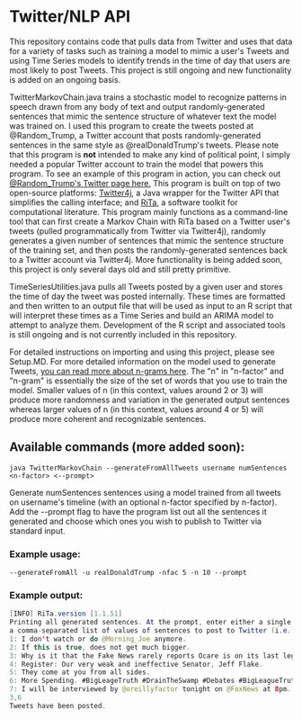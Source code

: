 # Twitter/NLP API

This repository contains code that pulls data from Twitter and uses that data for a variety of tasks such as training a model to mimic a user's Tweets and using Time Series models to identify trends in the time of day that users are most likely to post Tweets. This project is still ongoing and new functionality is added on an ongoing basis.

TwitterMarkovChain.java trains a stochastic model to recognize patterns in speech drawn from any body of text and output randomly-generated sentences that mimic the sentence structure of whatever text the model was trained on. I used this program to create the tweets posted at @Random_Trump, a Twitter account that posts randomly-generated sentences in the same style as @realDonaldTrump's tweets. Please note that this program is <b>not</b> intended to make any kind of political point, I simply needed a popular Twitter account to train the model that powers this program. To see an example of this program in action, you can check out <a href="https://twitter.com/Random_Trump">@Random_Trump's Twitter page here.</a> This program is built on top of two open-source platforms: <a href="http://twitter4j.org/en/index.html">Twitter4j</a>, a Java wrapper for the Twitter API that simplifies the calling interface; and <a href="https://rednoise.org/rita/">RiTa</a>, a software toolkit for computational literature. This program mainly functions as a command-line tool that can first create a Markov Chain with RiTa based on a Twitter user's tweets (pulled programmatically from Twitter via Twitter4j), randomly generates a given number of sentences that mimic the sentence structure of the training set, and then posts the randomly-generated sentences back to a Twitter account via Twitter4j. More functionality is being added soon, this project is only several days old and still pretty primitive.

TimeSeriesUtilities.java pulls all Tweets posted by a given user and stores the time of day the tweet was posted internally. These times are formatted and then written to an output file that will be used as input to an R script that will interpret these times as a Time Series and build an ARIMA model to attempt to analyze them. Development of the R script and associated tools is still ongoing and is not currently included in this repository.

For detailed instructions on importing and using this project, please see Setup.MD. For more detailed information on the model used to generate Tweets, <a href="http://text-analytics101.rxnlp.com/2014/11/what-are-n-grams.html">you can read more about n-grams here</a>. The "n" in "n-factor" and "n-gram" is essentially the size of the set of words that you use to train the model. Smaller values of n (in this context, values around 2 or 3) will produce more randomness and variation in the generated output sentences whereas larger values of n (in this context, values around 4 or 5) will produce more coherent and recognizable sentences. 

## Available commands (more added soon):

`java TwitterMarkovChain --generateFromAllTweets username numSentences <n-factor> <--prompt>`

Generate numSentences sentences using a model trained from  all tweets on username's timeline (with an optional n-factor specified by n-factor). Add the --prompt flag to have the program list out all the sentences it generated and choose which ones you wish to publish to Twitter via standard input.

### Example usage:

`--generateFromAll -u realDonaldTrump -nfac 5 -n 10 --prompt`

### Example output:
```Java
[INFO] RiTa.version [1.1.51]
Printing all generated sentences. At the prompt, enter either a single value OR
a comma-separated list of values of sentences to post to Twitter (i.e. '1' or '2,3,6'), or '0' to quit.
1: I don't watch or do @Morning_Joe anymore.
2: If this is true, does not get much bigger.
3: Why is it that the Fake News rarely reports Ocare is on its last legs and that insurance companies are fleeing for their lives?
4: Register: Our very weak and ineffective Senator, Jeff Flake.
5: They come at you from all sides.
6: More Spending. #BigLeageTruth #DrainTheSwamp #Debates #BigLeagueTruth. @HillaryClinton's tax hikes will CRUSH our economy.
7: I will be interviewed by @oreillyfactor tonight on @FoxNews at 8pm.
3,6
Tweets have been posted.
```
